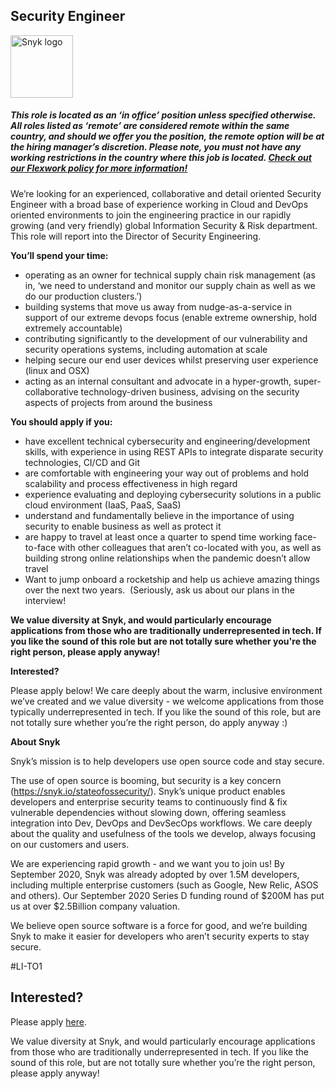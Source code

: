 Security Engineer
---

<img src="https://res.cloudinary.com/snyk/image/upload/v1537345894/press-kit/brand/logo-black.png" width="100" alt="Snyk logo" />

<h5><span data-sheets-formula-bar-text-style="font-size:13px;color:#000000;font-weight:normal;text-decoration:none;font-family:'Arial';font-style:normal;text-decoration-skip-ink:none;">This role is located as an ‘in office’ position unless specified otherwise. All roles listed as ‘remote’ are considered remote within the same country, and should we offer you the position, the remote option will be at the hiring manager’s discretion. Please note, you must not have any working restrictions in the country where this job is located. </span><a href="https://snyk.io/blog/introducing-flex-work-the-future-of-work-at-snyk/" target="_blank" data-sheets-formula-bar-text-link="https://snyk.io/blog/introducing-flex-work-the-future-of-work-at-snyk/" data-sheets-formula-bar-text-style="font-size:13px;color:#1155cc;font-weight:normal;text-decoration:underline;font-family:''Arial'';font-style:normal;text-decoration-skip-ink:none;">Check out our Flexwork policy for more information!</a></h5>
<p><span style="font-weight: 400;">We’re looking for an experienced, collaborative and detail oriented Security Engineer with a broad base of experience working in Cloud and DevOps oriented environments to join the engineering practice in our rapidly growing (and very friendly) global Information Security &amp; Risk department. &nbsp; This role will report into the Director of Security Engineering.</span></p>
<p><strong>You’ll spend your time:</strong></p>
<ul>
<li style="font-weight: 400;"><span style="font-weight: 400;">operating as an owner for technical supply chain risk management (as in, ‘we need to understand and monitor our supply chain as well as we do our production clusters.’)</span></li>
<li style="font-weight: 400;"><span style="font-weight: 400;">building systems that move us away from nudge-as-a-service in support of our extreme devops focus (enable extreme ownership, hold extremely accountable)</span></li>
<li style="font-weight: 400;"><span style="font-weight: 400;">contributing significantly to the development of our vulnerability and security operations systems, including automation at scale</span></li>
<li style="font-weight: 400;"><span style="font-weight: 400;">helping secure our end user devices whilst preserving user experience (linux and OSX)</span></li>
<li style="font-weight: 400;"><span style="font-weight: 400;">acting as an internal consultant and advocate in a hyper-growth, super-collaborative technology-driven business, advising on the security aspects of projects from around the business</span></li>
</ul>
<p><strong>You should apply if you:</strong></p>
<ul>
<li style="font-weight: 400;"><span style="font-weight: 400;">have excellent technical cybersecurity and engineering/development skills, with experience in using REST APIs to integrate disparate security technologies, CI/CD and Git</span></li>
<li style="font-weight: 400;"><span style="font-weight: 400;">are comfortable with engineering your way out of problems and hold scalability and process effectiveness in high regard</span></li>
<li style="font-weight: 400;"><span style="font-weight: 400;">experience evaluating and deploying cybersecurity solutions in a public cloud environment (IaaS, PaaS, SaaS)</span></li>
<li style="font-weight: 400;"><span style="font-weight: 400;">understand and fundamentally believe in the importance of using security to enable business as well as protect it</span></li>
<li style="font-weight: 400;"><span style="font-weight: 400;">are happy to travel at least once a quarter to spend time working face-to-face with other colleagues that aren’t co-located with you, as well as building strong online relationships when the pandemic doesn’t allow travel</span></li>
<li style="font-weight: 400;"><span style="font-weight: 400;">Want to jump onboard a rocketship and help us achieve amazing things over the next two years.&nbsp; (Seriously, ask us about our plans in the interview!</span></li>
</ul>
<p><strong>We value diversity at Snyk, and would particularly encourage applications from those who are traditionally underrepresented in tech. If you like the sound of this role but are not totally sure whether you're the right person, please apply anyway!</strong></p>
<p><strong>Interested?</strong></p>
<p><span style="font-weight: 400;">Please apply below! We care deeply about the warm, inclusive environment we’ve created and we value diversity - we welcome applications from those typically underrepresented in tech. If you like the sound of this role, but are not totally sure whether you’re the right person, do apply anyway :)</span></p>
<p><strong>About Snyk</strong></p>
<p>Snyk’s mission is to help developers use open source code and stay secure.</p>
<p>The use of open source is booming, but security is a key concern (<a class="c-link" href="https://snyk.io/stateofossecurity/" target="_blank" data-stringify-link="https://snyk.io/stateofossecurity/" data-sk="tooltip_parent">https://snyk.io/stateofossecurity/</a>). Snyk’s unique product enables developers and enterprise security teams to continuously find &amp; fix vulnerable dependencies without slowing down, offering seamless integration into Dev, DevOps and DevSecOps workflows. We care deeply about the quality and usefulness of the tools we develop, always focusing on our customers and users.</p>
<p>We are experiencing rapid growth - and we want you to join us! By September 2020, Snyk was already adopted by over 1.5M developers, including multiple enterprise customers (such as Google, New Relic, ASOS and others). Our September 2020 Series D funding round of $200M has put us at over $2.5Billion company valuation.</p>
<p>We believe open source software is a force for good, and we’re building Snyk to make it easier for developers who aren’t security experts to stay secure.</p>
<p><span style="font-weight: 400;">#LI-TO1</span></p>

Interested?
---

Please apply [here](https://boards.greenhouse.io/snyk/jobs/4917244002#app).

We value diversity at Snyk, and would particularly encourage applications from those who are traditionally underrepresented in tech.
If you like the sound of this role, but are not totally sure whether you’re the right person, please apply anyway!
